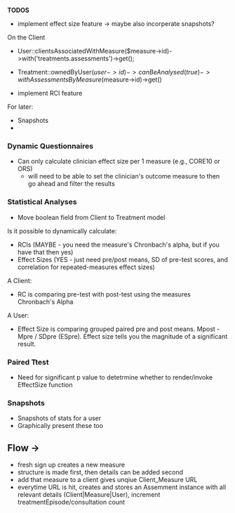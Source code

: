**TODOS**

-   implement effect size feature -> maybe also incorperate snapshots?

On the Client

-   User::clientsAssociatedWithMeasure(\$measure->id)->with('treatments.assessments')->get();

-   Treatment::ownedByUser($user->id)->canBeAnalysed(true)->withAssessmentsByMeasure($measure->id)->get()

*   implement RCI feature

For later:

-   Snapshots
-

### Dynamic Questionnaires

-   Can only calculate clinician effect size per 1 measure (e.g., CORE10 or ORS)
    -   will need to be able to set the clinician's outcome measure to then go ahead and filter the results

### Statistical Analyses

-   Move boolean field from Client to Treatment model

Is it possible to dynamically calculate:

-   RCIs (MAYBE - you need the measure's Chronbach's alpha, but if you have that then yes)
-   Effect Sizes (YES - just need pre/post means, SD of pre-test scores, and correlation for repeated-measures effect sizes)

A Client:

-   RC is comparing pre-test with post-test using the measures Chronbach's Alpha

A User:

-   Effect Size is comparing grouped paired pre and post means. Mpost - Mpre / SDpre (ESpre). Effect size tells you the magnitude of a significant result.

### Paired Ttest

-   Need for significant p value to detetrmine whether to render/invoke EffectSize function

### Snapshots

-   Snapshots of stats for a user
-   Graphically present these too

## Flow ->

-   fresh sign up creates a new measure
-   structure is made first, then details can be added second
-   add that measure to a client gives unqiue Client_Measure URL
-   everytime URL is hit, creates and stores an Assemment instance with all relevant details (Client|Measure|User), increment treatmentEpisode/consultation count
